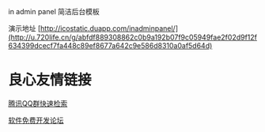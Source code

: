 in admin panel
简洁后台模板

演示地址 [http://icostatic.duapp.com/inadminpanel/](http://u.720life.cn/g/abfdf889308862c0b9a192b07f9c05949fae2f02d9f12f634399dcecf7fa448c89ef8677a642c9e586d8310a0af5d64d) 


 # 良心友情链接

[腾讯QQ群快速检索](http://u.720life.cn/s/8cf73f7c)

[软件免费开发论坛](http://u.720life.cn/s/bbb01dc0)